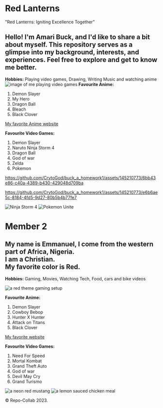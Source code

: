 # Red Lanterns
"Red Lanterns: Igniting Excellence Together"

## Hello! I'm Amari Buck, and I'd like to share a bit about myself. This repository serves as a glimpse into my background, interests, and experiences. Feel free to explore and get to know me better.
**Hobbies:** Playing video games, Drawing, Writing Music and watching anime 
![image of me playing video games](img/videogame.jpeg)
**Favourite Anime:**
1. Demon Slayer
2. My Hero
3. Dragon Ball 
4. Bleach
5. Black Clover


[My favorite Anime website](https://ww.kiss-anime.uk/home)

**Favourite Video Games:**
1. Demon Slayer
2. Naruto Ninja Storm 4
3. Dragon Ball 
4. God of war 
5. Zelda
6. Pokemon

https://github.com/CrytoGod/buck_a_homework1/assets/145210773/6bb43e86-c40a-4389-b430-429048d709ba

https://github.com/CrytoGod/buck_a_homework1/assets/145210773/e6b6ae5c-8184-4fd5-9d27-80b5b4b77fe7

![Ninja Storm 4](img/njs4.jpeg)
![Pokemon Unite](img/unite.jpeg)


# Member 2

## My name is Emmanuel, I come from the western part of Africa, Nigeria. <br> I am a Christian. <br>My favorite color is Red.


**Hobbies:** Gaming, Movies, Watching Tech, Food, cars and bike videos


![a red theme gaming setup](img/gamesetup.jpg)

**Favourite Anime:**
1. Demon Slayer
2. Cowboy Bebop
3. Hunter X Hunter
4. Attack on Titans
5. Black Clover


[My favorite website](https://www.youtube.com)

**Favourite Video Games:**
1. Need For Speed
2. Mortal Kombat
3. Grand Theft Auto
4. God of war 
5. Devil May Cry
6. Grand Turismo

![a neon red mustang](img/neonred.jpg)
![a lemon sauced chicken meal](img/lemonchicken.jpg)

&copy; Repo-Collab 2023.
